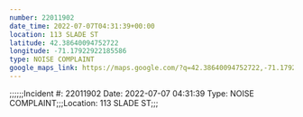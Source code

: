 ```yaml
---
number: 22011902
date_time: 2022-07-07T04:31:39+00:00
location: 113 SLADE ST
latitude: 42.38640094752722
longitude: -71.17922922185586
type: NOISE COMPLAINT
google_maps_link: https://maps.google.com/?q=42.38640094752722,-71.17922922185586
---
```


;;;;;;Incident #: 22011902  Date: 2022-07-07 04:31:39   Type: NOISE COMPLAINT;;;Location: 113 SLADE ST;;;

